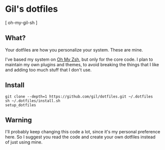 # Gil's dotfiles
[ oh-my-gil-sh ]

## What?

Your dotfiles are how you personalize your system. These are mine.

I've based my system on [Oh My Zsh](https://github.com/robbyrussell/oh-my-zsh), but only for the core code. I plan to maintain my own plugins and themes, to avoid breaking the things that I like and adding too much stuff that I don't use.

## Install

```
git clone --depth=1 https://github.com/gil/dotfiles.git ~/.dotfiles
sh ~/.dotfiles/install.sh
setup_dotfiles
```

## Warning

I'll probably keep changing this code a lot, since it's my personal preference here. So I suggest you read the code and create your own dotfiles instead of just using mine.
